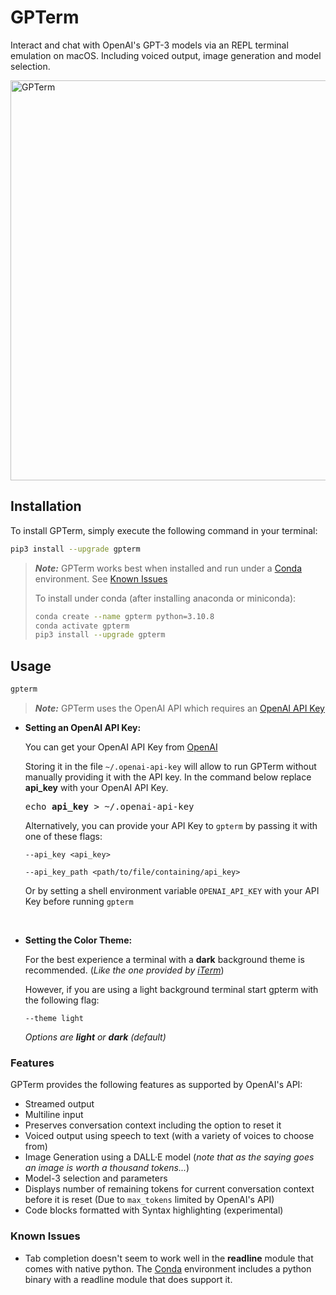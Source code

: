# GPTerm

Interact and chat with OpenAI's GPT-3 models via an REPL terminal emulation on macOS.
Including voiced output, image generation and model selection.

<img width="640" alt="GPTerm" src="https://user-images.githubusercontent.com/125149025/219532205-3c5faf8d-8f6c-46cb-b69b-5c37cccfc075.png">

## Installation

To install GPTerm, simply execute the following command in your terminal:

```sh
pip3 install --upgrade gpterm
```

> **_Note:_** GPTerm works best when installed and run under a [Conda](https://docs.conda.io/projects/conda/en/latest/user-guide/install/index.html) environment. See [Known Issues](#known-issues)
> 
> To install under conda (after installing anaconda or miniconda):
> ```sh
> conda create --name gpterm python=3.10.8
> conda activate gpterm
> pip3 install --upgrade gpterm
> ```

## Usage

```sh 
gpterm
```

> **_Note:_** GPTerm uses the OpenAI API which requires an [OpenAI API Key](https://platform.openai.com/account/api-keys)
>

* **Setting an OpenAI API Key:** 
  
  You can get your OpenAI API Key from [OpenAI](https://platform.openai.com/account/api-keys)

  Storing it in the file `~/.openai-api-key` will allow to run GPTerm without manually providing it with the API key. 
  In the command below replace **api_key** with your OpenAI API Key.

  <pre>
  echo <b>api_key</b> > ~/.openai-api-key
  </pre>

  Alternatively, you can provide your API Key to `gpterm` by passing it with one of these flags: 

  `--api_key <api_key>`

  `--api_key_path <path/to/file/containing/api_key>`
  
  Or by setting a shell environment variable `OPENAI_API_KEY` with your API Key before running `gpterm`

  <br>

* **Setting the Color Theme:**

  For the best experience a terminal with a **dark** background theme is recommended. (*Like the one provided by [iTerm](https://iterm2.com/)*)
  
  However, if you are using a light background terminal start gpterm with the following flag:

  `--theme light`

  *Options are **light** or **dark** (default)*

### Features

GPTerm provides the following features as supported by OpenAI's API:

* Streamed output
* Multiline input
* Preserves conversation context including the option to reset it
* Voiced output using speech to text (with a variety of voices to choose from)
* Image Generation using a DALL·E model (*note that as the saying goes an image is worth a thousand tokens...*)
* Model-3 selection and parameters
* Displays number of remaining tokens for current conversation context before it is reset (Due to `max_tokens` limited by OpenAI's API)
* Code blocks formatted with Syntax highlighting (experimental)



### Known Issues

* Tab completion doesn't seem to work well in the **readline** module that comes with native python. The [Conda](https://docs.conda.io/projects/conda/en/latest/user-guide/install/index.html) environment includes a python binary with a readline module that does support it.

